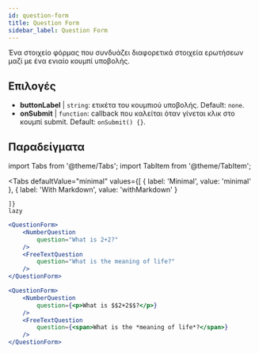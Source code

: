 ```yaml
---
id: question-form 
title: Question Form
sidebar_label: Question Form
---
```


Ένα στοιχείο φόρμας που συνδυάζει διαφορετικά στοιχεία ερωτήσεων μαζί με ένα ενιαίο κουμπί υποβολής.

## Επιλογές

* __buttonLabel__ | `string`: ετικέτα του κουμπιού υποβολής. Default: `none`.
* __onSubmit__ | `function`: callback που καλείται όταν γίνεται κλικ στο κουμπί submit. Default: `onSubmit() {}`.


## Παραδείγματα

import Tabs from '@theme/Tabs';
import TabItem from '@theme/TabItem';

<Tabs
    defaultValue="minimal"
    values={[
        { label: 'Minimal', value: 'minimal' },
        { label: 'With Markdown', value: 'withMarkdown' }
        
    ]}
    lazy
>

<TabItem value="minimal">

```jsx live
<QuestionForm>
    <NumberQuestion
        question="What is 2+2?"
    />
    <FreeTextQuestion
        question="What is the meaning of life?"
    />    
</QuestionForm>
```
</TabItem>

<TabItem value="withMarkdown">

```jsx live
<QuestionForm>
    <NumberQuestion
        question={<p>What is $$2+2$$?</p>}
    />  
    <FreeTextQuestion
        question={<span>What is the *meaning of life*?</span>}
    />    
</QuestionForm>
```
</TabItem>

</Tabs>
